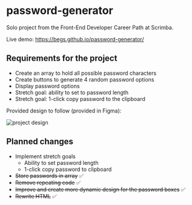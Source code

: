 # password-generator
Solo project from the Front-End Developer Career Path at Scrimba.

Live demo: https://begs.github.io/password-generator/

## Requirements for the project
- Create an array to hold all possible password characters
- Create buttons to generate 4 random password options
- Display password options
- Stretch goal: ability to set to password length
- Stretch goal: 1-click copy password to the clipboard

Provided design to follow (provided in Figma):

![project design](https://i.imgur.com/dQF4y7v.png)

## Planned changes
- Implement stretch goals
  - Ability to set password length
  - 1-click copy password to clipboard
- ~~Store passwords in array~~ ✅
- ~~Remove repeating code~~ ✅
- ~~Improve and create more dynamic design for the password boxes~~ ✅
- ~~Rewrite HTML~~ ✅
